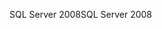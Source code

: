 <span data-ttu-id="95e58-101">SQL Server 2008</span><span class="sxs-lookup"><span data-stu-id="95e58-101">SQL Server 2008</span></span>